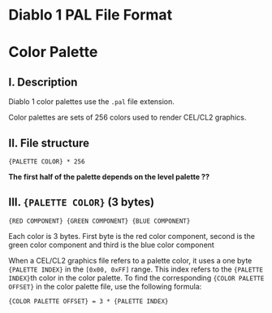 # Diablo 1 PAL File Format
# Color Palette

## I. Description

Diablo 1 color palettes use the `.pal` file extension.

Color palettes are sets of 256 colors used to render CEL/CL2 graphics.

## II. File structure

`{PALETTE COLOR} * 256`

**The first half of the palette depends on the level palette ??**

## III. `{PALETTE COLOR}` (3 bytes)

`{RED COMPONENT} {GREEN COMPONENT} {BLUE COMPONENT}`

Each color is 3 bytes. First byte is the red color component,
second is the green color component and third is the blue color component

When a CEL/CL2 graphics file refers to a palette color, 
it uses a one byte `{PALETTE INDEX}` in the `[0x00, 0xFF]` range.
This index refers to the `{PALETTE INDEX}`th color in the color palette.
To find the corresponding `{COLOR PALETTE OFFSET}`
in the color palette file, use the following formula:

`{COLOR PALETTE OFFSET} = 3 * {PALETTE INDEX}`

